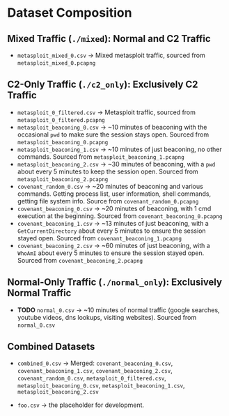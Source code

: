 # Dataset Composition

## Mixed Traffic (`./mixed`): Normal and C2 Traffic
- `metasploit_mixed_0.csv` → Mixed metasploit traffic, sourced from `metasploit_mixed_0.pcapng`

## C2-Only Traffic (`./c2_only`): Exclusively C2 Traffic
- `metasploit_0_filtered.csv` → Metasploit traffic, sourced from `metasploit_0_filtered.pcapng`
- `metasploit_beaconing_0.csv` → ~10 minutes of beaconing with the occasional `pwd` to make sure the session stays open. Sourced from `metasploit_beaconing_0.pcapng`
- `metasploit_beaconing_1.csv` → ~10 minutes of just beaconing, no other commands. Sourced from `metasploit_beaconing_1.pcapng`
- `metasploit_beaconing_2.csv` → ~30 minutes of beaconing, with a `pwd` about every 5 minutes to keep the session open. Sourced from `metasploit_beaconing_2.pcapng`
- `covenant_random_0.csv` → ~20 minutes of beaconing and various commands. Getting process list, user information, shell commands, getting file system info. Source from `covenant_random_0.pcapng`
- `covenant_beaconing_0.csv` → ~20 minutes of beaconing, with 1 cmd execution at the beginning. Sourced from `covenant_beaconing_0.pcapng`
- `covenant_beaconing_1.csv` → ~13 minutes of just beaconing, with a `GetCurrentDirectory` about every 5 minutes to ensure the session stayed open. Sourced from `covenant_beaconing_1.pcapng`
- `covenant_beaconing_2.csv` → ~60 minutes of just beaconing, with a `WhoAmI` about every 5 minutes to ensure the session stayed open. Sourced from `covenant_beaconing_2.pcapng`

## Normal-Only Traffic (`./normal_only`): Exclusively Normal Traffic
- **TODO** `normal_0.csv` → ~10 minutes of normal traffic (google searches, youtube videos, dns lookups, visiting websites). Sourced from `normal_0.csv`

## Combined Datasets
<!-- - `mixed_combined.csv` → All mixed traffic CSVs merged
- `c2only_combined.csv` → All C2-only traffic CSVs merged
- `normalonly_combined.csv` → All normal-only traffic CSVs merged. -->
<!-- - `full_dataset.csv` → EVERYTHING merged (mixed + C2-only + normal) -->
- `combined_0.csv` → Merged: `covenant_beaconing_0.csv`, `covenant_beaconing_1.csv`, `covenant_beaconing_2.csv`, `covenant_random_0.csv`, `metasploit_0_filtered.csv`, `metasploit_beaconing_0.csv`, `metasploit_beaconing_1.csv`, `metasploit_beaconing_2.csv`

- `foo.csv` -> the placeholder for development. 